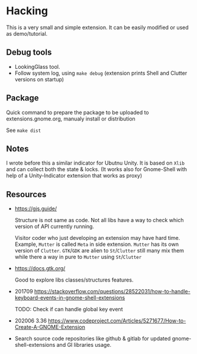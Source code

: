 # Hacking

This is a very small and simple extension. It can be easily modified or used as demo/tutorial.


## Debug tools

- LookingGlass tool.
- Follow system log, using `make debug` (extension prints Shell and Clutter versions on startup)


## Package

Quick command to prepare the package to be uploaded to extensions.gnome.org, manualy install or distribution

See `make dist`


## Notes

I wrote before this a similar indicator for Ubutnu Unity. It is based on `Xlib` and can collect both the state & locks. (It works also for Gnome-Shell with help of a Unity-Indicator extension that works as proxy)


## Resources

- https://gjs.guide/

    Structure is not same as code. Not all libs have a way to check which version of API currently running.
    
    Visitor coder who just developing an extension may have hard time. Example, `Mutter` is called `Meta` in side extension. `Mutter` has its own version of `Clutter`. `GTK`/`GDK` are alien to `St`/`Clutter` still many mix them while there a way in pure to `Mutter` using `St`/`Clutter`

- https://docs.gtk.org/

    Good to explore libs classes/structures features.

- 201709 https://stackoverflow.com/questions/28522031/how-to-handle-keyboard-events-in-gnome-shell-extensions
  
  TODO: Check if can handle global key event

- 202006 3.36 https://www.codeproject.com/Articles/5271677/How-to-Create-A-GNOME-Extension


- Search source code repositories like github & gitlab for updated gnome-shell-extensions and GI libraries usage.
